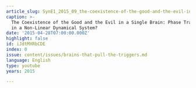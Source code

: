 ```yaml
---
article_slug: SynE1_2015_09_the-coexistence-of-the-good-and-the-evil-in-a-single-brain
caption: >-
  The Coexistence of the Good and the Evil in a Single Brain: Phase Transitions
  in a Non-Linear Dynamical System?
date: '2015-04-28T07:00:00.000Z'
highlight: false
id: iJdtMXRbCDE
index: 0
issue: content/issues/brains-that-pull-the-triggers.md
language: English
type: youtube
years: 2015

---
```

